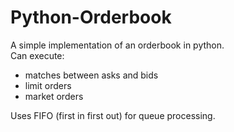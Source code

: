 # Python-Orderbook

A simple implementation of an orderbook in python. 
<br>Can execute:
- matches between asks and bids
- limit orders
- market orders

Uses FIFO (first in first out) for queue processing.
